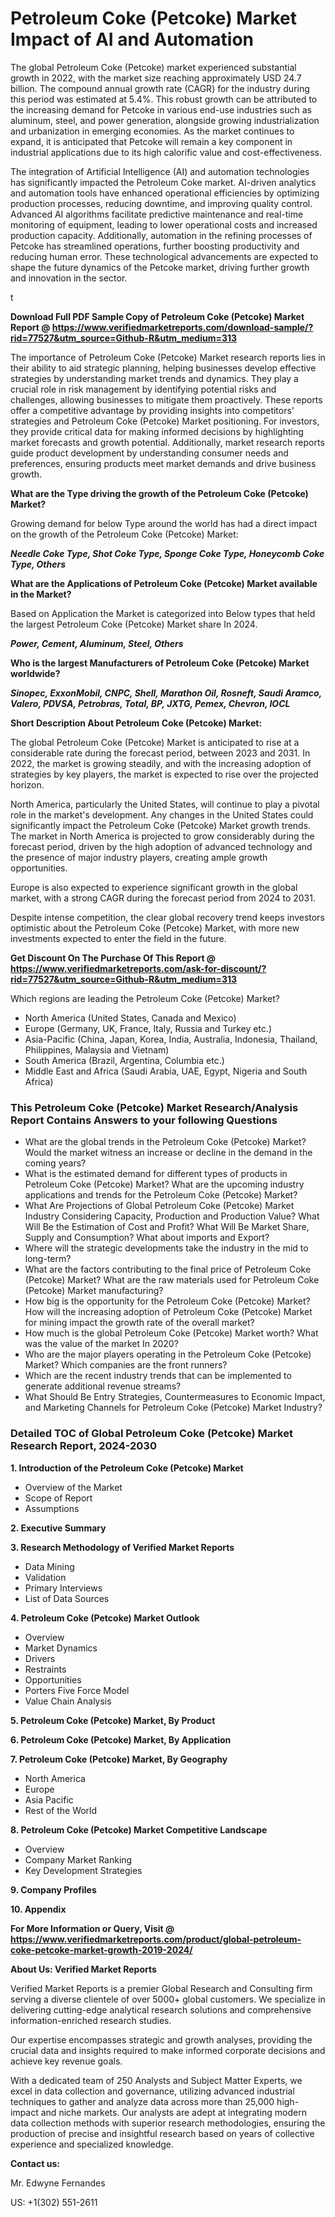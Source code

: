 <meta name="title" content="Global Petroleum Coke (Petcoke) Market Impact of AI and Automation"><meta name="description" content="The global Petroleum Coke (Petcoke) market experienced substantial growth in 2022, with the market size reaching approximately USD 24.7 billion. The compound annual gr"><meta name="title" content="Petroleum Coke (Petcoke) Market Size, Share, Scope, Trends, Growth, Opportunities, Analysis, Forecast"><h1>Petroleum Coke (Petcoke) Market Impact of AI and Automation</h1><p>The global Petroleum Coke (Petcoke) market experienced substantial growth in 2022, with the market size reaching approximately USD 24.7 billion. The compound annual growth rate (CAGR) for the industry during this period was estimated at 5.4%. This robust growth can be attributed to the increasing demand for Petcoke in various end-use industries such as aluminum, steel, and power generation, alongside growing industrialization and urbanization in emerging economies. As the market continues to expand, it is anticipated that Petcoke will remain a key component in industrial applications due to its high calorific value and cost-effectiveness.</p><p>The integration of Artificial Intelligence (AI) and automation technologies has significantly impacted the Petroleum Coke market. AI-driven analytics and automation tools have enhanced operational efficiencies by optimizing production processes, reducing downtime, and improving quality control. Advanced AI algorithms facilitate predictive maintenance and real-time monitoring of equipment, leading to lower operational costs and increased production capacity. Additionally, automation in the refining processes of Petcoke has streamlined operations, further boosting productivity and reducing human error. These technological advancements are expected to shape the future dynamics of the Petcoke market, driving further growth and innovation in the sector.</p>t</p><p id="" class=""><strong>Download Full PDF Sample Copy of Petroleum Coke (Petcoke) Market Report @ <a href="https://www.verifiedmarketreports.com/download-sample/?rid=77527&utm_source=Github-R&utm_medium=313" target="_blank">https://www.verifiedmarketreports.com/download-sample/?rid=77527&utm_source=Github-R&utm_medium=313</a></strong></p><p>The importance of&nbsp;Petroleum Coke (Petcoke) Market research reports lies in their ability to aid strategic planning, helping businesses develop effective strategies by understanding market trends and dynamics. They play a crucial role in risk management by identifying potential risks and challenges, allowing businesses to mitigate them proactively. These reports offer a competitive advantage by providing insights into competitors' strategies and Petroleum Coke (Petcoke) Market positioning. For investors, they provide critical data for making informed decisions by highlighting market forecasts and growth potential. Additionally, market research reports guide product development by understanding consumer needs and preferences, ensuring products meet market demands and drive business growth.</p><p><strong>What are the&nbsp;Type driving the growth of the Petroleum Coke (Petcoke) Market?</strong></p><p id="" class="">Growing demand for below Type around the world has had a direct impact on the growth of the Petroleum Coke (Petcoke) Market:</p><em><strong>Needle Coke Type, Shot Coke Type, Sponge Coke Type, Honeycomb Coke Type, Others</strong></em></p><strong>What are the&nbsp;Applications&nbsp;of Petroleum Coke (Petcoke) Market available in the Market?</strong></p><p id="" class="">Based on Application the Market is categorized into Below types that held the largest Petroleum Coke (Petcoke) Market share In 2024.</p><em><strong>Power, Cement, Aluminum, Steel, Others</strong></em></p><strong>Who is the largest Manufacturers of Petroleum Coke (Petcoke) Market worldwide?</strong></p><p><em><strong>Sinopec, ExxonMobil, CNPC, Shell, Marathon Oil, Rosneft, Saudi Aramco, Valero, PDVSA, Petrobras, Total, BP, JXTG, Pemex, Chevron, IOCL</strong></em></p><p id="" class=""><strong>Short Description About Petroleum Coke (Petcoke) Market:</strong></p><p>The global Petroleum Coke (Petcoke) Market is anticipated to rise at a considerable rate during the forecast period, between 2023 and 2031. In 2022, the market is growing steadily, and with the increasing adoption of strategies by key players, the market is expected to rise over the projected horizon.</p><p>North America, particularly the United States, will continue to play a pivotal role in the market's development. Any changes in the United States could significantly impact the Petroleum Coke (Petcoke) Market growth trends. The market in North America is projected to grow considerably during the forecast period, driven by the high adoption of advanced technology and the presence of major industry players, creating ample growth opportunities.</p><p>Europe is also expected to experience significant growth in the global market, with a strong CAGR during the forecast period from 2024 to 2031.</p><p>Despite intense competition, the clear global recovery trend keeps investors optimistic about the Petroleum Coke (Petcoke) Market, with more new investments expected to enter the field in the future.</p><p id="" class=""><strong>Get Discount On The Purchase Of This Report @ <a href="https://www.verifiedmarketreports.com/ask-for-discount/?rid=77527&utm_source=Github-R&utm_medium=313" target="_blank">https://www.verifiedmarketreports.com/ask-for-discount/?rid=77527&utm_source=Github-R&utm_medium=313</a></strong></p>Which regions are leading the Petroleum Coke (Petcoke) Market?</p><ul><li>North America (United States, Canada and Mexico)</li><li>Europe (Germany, UK, France, Italy, Russia and Turkey etc.)</li><li>Asia-Pacific (China, Japan, Korea, India, Australia, Indonesia, Thailand, Philippines, Malaysia and Vietnam)</li><li>South America (Brazil, Argentina, Columbia etc.)</li><li>Middle East and Africa (Saudi Arabia, UAE, Egypt, Nigeria and South Africa)</li></ul><h3 id="" class="">This Petroleum Coke (Petcoke) Market Research/Analysis Report Contains Answers to your following Questions</h3><ul><li>What are the global trends in the Petroleum Coke (Petcoke) Market? Would the market witness an increase or decline in the demand in the coming years?</li><li>What is the estimated demand for different types of products in Petroleum Coke (Petcoke) Market? What are the upcoming industry applications and trends for the Petroleum Coke (Petcoke) Market?</li><li>What Are Projections of Global Petroleum Coke (Petcoke) Market Industry Considering Capacity, Production and Production Value? What Will Be the Estimation of Cost and Profit? What Will Be Market Share, Supply and Consumption? What about imports and Export?</li><li>Where will the strategic developments take the industry in the mid to long-term?</li><li>What are the factors contributing to the final price of Petroleum Coke (Petcoke) Market? What are the raw materials used for Petroleum Coke (Petcoke) Market manufacturing?</li><li>How big is the opportunity for the Petroleum Coke (Petcoke) Market? How will the increasing adoption of Petroleum Coke (Petcoke) Market for mining impact the growth rate of the overall market?</li><li>How much is the global Petroleum Coke (Petcoke) Market worth? What was the value of the market In 2020?</li><li>Who are the major players operating in the Petroleum Coke (Petcoke) Market? Which companies are the front runners?</li><li>Which are the recent industry trends that can be implemented to generate additional revenue streams?</li><li>What Should Be Entry Strategies, Countermeasures to Economic Impact, and Marketing Channels for Petroleum Coke (Petcoke) Market Industry?</li></ul><h3 id="" class="">Detailed TOC of Global Petroleum Coke (Petcoke) Market Research Report, 2024-2030</h3><p id="" class=""><strong>1. Introduction of the Petroleum Coke (Petcoke) Market</strong></p><ul><li>Overview of the Market</li><li>Scope of Report</li><li>Assumptions</li></ul><p id="" class=""><strong>2. Executive Summary</strong></p><p id="" class=""><strong>3. Research Methodology of Verified Market Reports</strong></p><ul><li>Data Mining</li><li>Validation</li><li>Primary Interviews</li><li>List of Data Sources</li></ul><p id="" class=""><strong>4. Petroleum Coke (Petcoke) Market Outlook</strong></p><ul><li>Overview</li><li>Market Dynamics</li><li>Drivers</li><li>Restraints</li><li>Opportunities</li><li>Porters Five Force Model</li><li>Value Chain Analysis</li></ul><p id="" class=""><strong>5. Petroleum Coke (Petcoke) Market, By Product</strong></p><p id="" class=""><strong>6. Petroleum Coke (Petcoke) Market, By Application</strong></p><p id="" class=""><strong>7. Petroleum Coke (Petcoke) Market, By Geography</strong></p><ul><li>North America</li><li>Europe</li><li>Asia Pacific</li><li>Rest of the World</li></ul><p id="" class=""><strong>8. Petroleum Coke (Petcoke) Market Competitive Landscape</strong></p><ul><li>Overview</li><li>Company Market Ranking</li><li>Key Development Strategies</li></ul><p id="" class=""><strong>9. Company Profiles</strong></p><p id="" class=""><strong>10. Appendix</strong></p><p id="" class=""><strong>For More Information or Query, Visit @ <a href="https://www.verifiedmarketreports.com/product/global-petroleum-coke-petcoke-market-growth-2019-2024/" target="_blank">https://www.verifiedmarketreports.com/product/global-petroleum-coke-petcoke-market-growth-2019-2024/</a></strong></p><p id="" class=""><strong>About Us: Verified Market Reports</strong></p><p id="" class="">Verified Market Reports is a premier Global Research and Consulting firm serving a diverse clientele of over 5000+ global customers. We specialize in delivering cutting-edge analytical research solutions and comprehensive information-enriched research studies.</p><p id="" class="">Our expertise encompasses strategic and growth analyses, providing the crucial data and insights required to make informed corporate decisions and achieve key revenue goals.</p><p id="" class="">With a dedicated team of 250 Analysts and Subject Matter Experts, we excel in data collection and governance, utilizing advanced industrial techniques to gather and analyze data across more than 25,000 high-impact and niche markets. Our analysts are adept at integrating modern data collection methods with superior research methodologies, ensuring the production of precise and insightful research based on years of collective experience and specialized knowledge.</p><p id="" class=""><strong>Contact us:</strong></p><p id="" class="">Mr. Edwyne Fernandes</p><p id="" class="">US: +1(302) 551-2611</p>